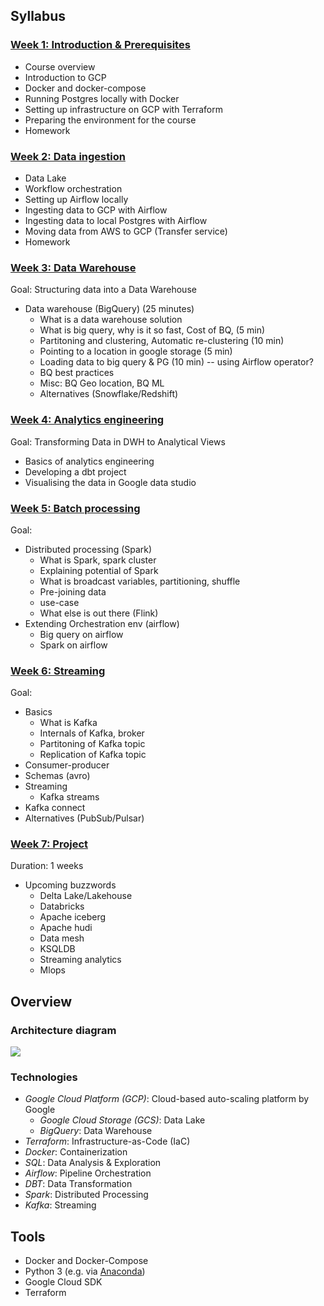 ## Syllabus

### [Week 1: Introduction & Prerequisites](week_1_basics_n_setup)

* Course overview
* Introduction to GCP
* Docker and docker-compose 
* Running Postgres locally with Docker
* Setting up infrastructure on GCP with Terraform
* Preparing the environment for the course
* Homework

### [Week 2: Data ingestion](week_2_data_ingestion)

* Data Lake
* Workflow orchestration
* Setting up Airflow locally
* Ingesting data to GCP with Airflow
* Ingesting data to local Postgres with Airflow
* Moving data from AWS to GCP (Transfer service)
* Homework

### [Week 3: Data Warehouse](week_3_data_warehouse)

Goal: Structuring data into a Data Warehouse

* Data warehouse (BigQuery) (25 minutes)
    * What is a data warehouse solution
    * What is big query, why is it so fast, Cost of BQ,  (5 min)
    * Partitoning and clustering, Automatic re-clustering (10 min)
    * Pointing to a location in google storage (5 min)
    * Loading data to big query & PG (10 min) -- using Airflow operator?
    * BQ best practices
    * Misc: BQ Geo location, BQ ML 
    * Alternatives (Snowflake/Redshift)


### [Week 4: Analytics engineering](week_4_analytics_engineering/taxi_rides_ny/)

Goal: Transforming Data in DWH to Analytical Views

* Basics of analytics engineering
* Developing a dbt project
* Visualising the data in Google data studio

### [Week 5: Batch processing](week_5_batch_processing)

Goal: 

* Distributed processing (Spark)
    * What is Spark, spark cluster 
    * Explaining potential of Spark 
    * What is broadcast variables, partitioning, shuffle
    * Pre-joining data
    * use-case
    * What else is out there (Flink)
* Extending Orchestration env (airflow)
    * Big query on airflow
    * Spark on airflow

### [Week 6: Streaming](week_6_stream_processing)

Goal: 

* Basics
    * What is Kafka
    * Internals of Kafka, broker
    * Partitoning of Kafka topic
    * Replication of Kafka topic
* Consumer-producer
* Schemas (avro)
* Streaming
    * Kafka streams
* Kafka connect
* Alternatives (PubSub/Pulsar)


### [Week 7: Project](project)

Duration: 1 weeks

* Upcoming buzzwords
  *  Delta Lake/Lakehouse
    * Databricks
    * Apache iceberg
    * Apache hudi
  * Data mesh
  * KSQLDB
  * Streaming analytics
  * Mlops
 
## Overview

### Architecture diagram
<img src="images/architecture/arch_1.jpg"/>

### Technologies
* *Google Cloud Platform (GCP)*: Cloud-based auto-scaling platform by Google
  * *Google Cloud Storage (GCS)*: Data Lake
  * *BigQuery*: Data Warehouse
* *Terraform*: Infrastructure-as-Code (IaC)
* *Docker*: Containerization
* *SQL*: Data Analysis & Exploration
* *Airflow*: Pipeline Orchestration
* *DBT*: Data Transformation
* *Spark*: Distributed Processing
* *Kafka*: Streaming


## Tools 

* Docker and Docker-Compose
* Python 3 (e.g. via [Anaconda](https://www.anaconda.com/products/individual))
* Google Cloud SDK 
* Terraform
